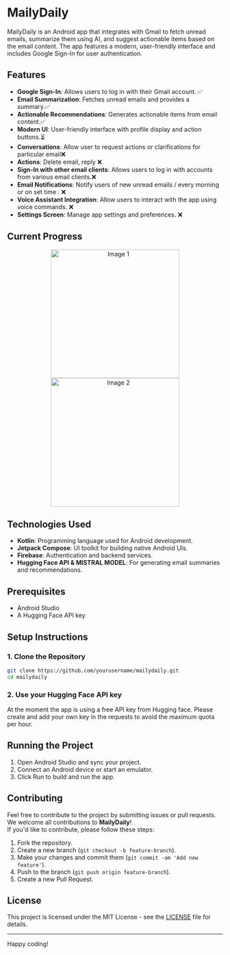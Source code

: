 # MailyDaily

MailyDaily is an Android app that integrates with Gmail to fetch unread emails, summarize them using AI, and suggest actionable items based on the email content. The app features a modern, user-friendly interface and includes Google Sign-In for user authentication.

## Features

- **Google Sign-In**: Allows users to log in with their Gmail account. ✅ 
- **Email Summarization**: Fetches unread emails and provides a summary.✅
- **Actionable Recommendations**: Generates actionable items from email content.✅
- **Modern UI**: User-friendly interface with profile display and action buttons.⏳
- **Conversations**: Allow user to request actions or clarifications for particular email❌
- **Actions**: Delete email, reply  ❌
- **Sign-In with other email clients**: Allows users to log in with accounts from various email clients.❌
- **Email Notifications**: Notify users of new unread emails / every morning or on set time . ❌
- **Voice Assistant Integration**: Allow users to interact with the app using voice commands. ❌
- **Settings Screen**: Manage app settings and preferences. ❌

## Current Progress 
<p align="center">
  <img src="https://github.com/mariankh1/MailyDailyAndroid/blob/version1/docs/assets/screenshots/1.png" alt="Image 1" width="300"/>
  <img src="https://github.com/mariankh1/MailyDailyAndroid/blob/version1/docs/assets/screenshots/2.png" alt="Image 2" width="300"/>
</p>

## Technologies Used

- **Kotlin**: Programming language used for Android development.
- **Jetpack Compose**: UI toolkit for building native Android UIs.
- **Firebase**: Authentication and backend services.
- **Hugging Face API & MISTRAL MODEL**: For generating email summaries and recommendations.

## Prerequisites

- Android Studio
- A Hugging Face API key

## Setup Instructions

### 1. Clone the Repository

```bash
git clone https://github.com/yourusername/mailydaily.git
cd mailydaily
```

### 2. Use your Hugging Face API key
At the moment the app is using a free API key from Hugging face. Please create and add your own key in the requests to avoid the maximum quota per hour.

## Running the Project

1. Open Android Studio and sync your project.
2. Connect an Android device or start an emulator.
3. Click Run to build and run the app.


## Contributing
Feel free to contribute to the project by submitting issues or pull requests. We welcome all contributions to **MailyDaily**!  
If you'd like to contribute, please follow these steps:

1. Fork the repository.
2. Create a new branch (`git checkout -b feature-branch`).
3. Make your changes and commit them (`git commit -am 'Add new feature'`).
4. Push to the branch (`git push origin feature-branch`).
5. Create a new Pull Request.

## License

This project is licensed under the MIT License - see the [LICENSE](LICENSE) file for details.

---

Happy coding!
